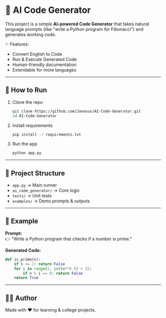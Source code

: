 # 🤖 AI Code Generator

This project is a simple **AI-powered Code Generator** that takes natural language prompts (like "write a Python program for Fibonacci") and generates working code.

✨ Features:
- Convert English to Code
- Run & Execute Generated Code
- Human-friendly documentation
- Extendable for more languages

---

## 🚀 How to Run
1. Clone the repo
   ```bash
   git clone https://github.com/Janexus/AI-Code-Generator.git
   cd AI-Code-Generator
   ```

2. Install requirements
   ```bash
   pip install -r requirements.txt
   ```

3. Run the app
   ```bash
   python app.py
   ```

---

## 📂 Project Structure
- `app.py` → Main runner
- `ai_code_generator/` → Core logic
- `tests/` → Unit tests
- `examples/` → Demo prompts & outputs

---

## 🧪 Example
**Prompt:**  
👉 "Write a Python program that checks if a number is prime."

**Generated Code:**  
```python
def is_prime(n):
    if n <= 1: return False
    for i in range(2, int(n**0.5) + 1):
        if n % i == 0: return False
    return True
```
---

## 👨‍💻 Author
Made with ❤️ for learning & college projects.
